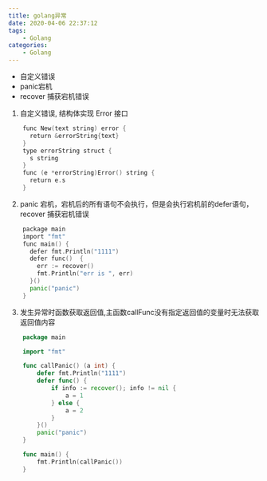 ```yaml
---
title: golang异常
date: 2020-04-06 22:37:12
tags:
	- Golang
categories:
	- Golang	
---
```

- 自定义错误
- panic宕机
- recover 捕获宕机错误

<!-- more-->

1. 自定义错误, 结构体实现 Error 接口
```go
    func New(text string) error {
      return &errorString{text}
    }
    type errorString struct {
      s string
    }
    func (e *errorString)Error() string {
      return e.s
    }
```
2. panic 宕机，宕机后的所有语句不会执行，但是会执行宕机前的defer语句，recover 捕获宕机错误
```go
    package main
    import "fmt"
    func main() {
      defer fmt.Println("1111")
      defer func()  {
        err := recover()
        fmt.Println("err is ", err)
      }()
      panic("panic")
    }
```
3. 发生异常时函数获取返回值,主函数callFunc没有指定返回值的变量时无法获取返回值内容
```go
    package main

    import "fmt"

    func callPanic() (a int) {
        defer fmt.Println("1111")
        defer func() {
            if info := recover(); info != nil {
                a = 1
            } else {
                a = 2
            }
        }()
        panic("panic")
    }

    func main() {
        fmt.Println(callPanic())
    }
```
